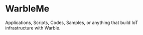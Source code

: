 # WarbleMe
Applications, Scripts, Codes, Samples, or anything that build IoT infrastructure with Warble.
